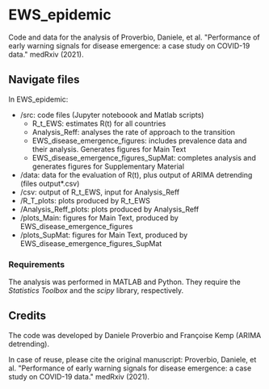 # EWS_epidemic
Code and data for the analysis of Proverbio, Daniele, et al. "Performance of early warning signals for disease emergence: a case study on COVID-19 data." medRxiv (2021).

## Navigate files
In EWS_epidemic:
* /src: code files (Jupyter noteboook and Matlab scripts)
  - R_t_EWS: estimates R(t) for all countries
  - Analysis_Reff: analyses the rate of approach to the transition
  - EWS_disease_emergence_figures: includes prevalence data and their analysis. Generates figures for Main Text
  - EWS_disease_emergence_figures_SupMat: completes analysis and generates figures for Supplementary Material
* /data: data for the evaluation of R(t), plus output of ARIMA detrending (files output*.csv)
* /csv: output of R_t_EWS, input for Analysis_Reff
* /R_T_plots: plots produced by R_t_EWS
* /Analysis_Reff_plots: plots produced by Analysis_Reff
* /plots_Main: figures for Main Text, produced by EWS_disease_emergence_figures
* /plots_SupMat: figures for Main Text, produced by EWS_disease_emergence_figures_SupMat

### Requirements
The analysis was performed in MATLAB and Python. They require the _Statistics Toolbox_ and the _scipy_ library, respectively.

## Credits
The code was developed by Daniele Proverbio and Françoise Kemp (ARIMA detrending). 

In case of reuse, please cite the original manuscript: Proverbio, Daniele, et al. "Performance of early warning signals for disease emergence: a case study on COVID-19 data." medRxiv (2021).
